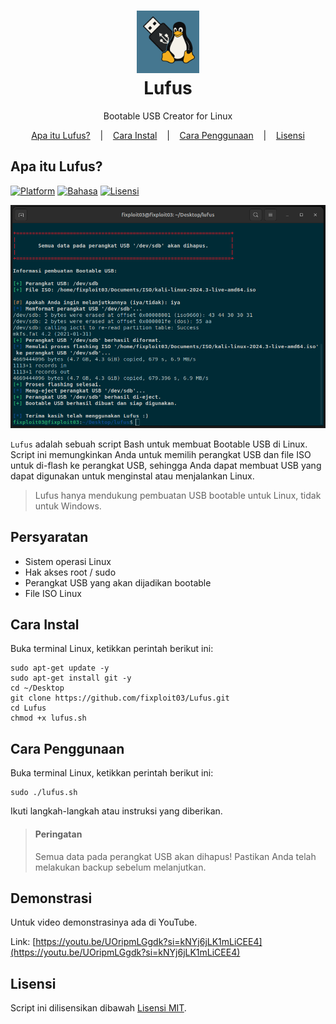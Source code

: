 <h1 align="center">
  <img src="https://github.com/fixploit03/Lufus/blob/main/lufus.png" width=100 height=100/><br>
Lufus</h1>

<p align="center">
  <span>Bootable USB Creator for Linux</span>
</p>

<p align="center">
  <a href="https://github.com/fixploit03/Lufus#apa-itu-lufus">Apa itu Lufus?</a>
  &nbsp;&nbsp;&nbsp;|&nbsp;&nbsp;&nbsp;
  <a href="https://github.com/fixploit03/Lufus#cara-instal">Cara Instal</a>
  &nbsp;&nbsp;&nbsp;|&nbsp;&nbsp;&nbsp;
  <a href="https://github.com/fixploit03/Lufus#cara-penggunaan">Cara Penggunaan</a>
  &nbsp;&nbsp;&nbsp;|&nbsp;&nbsp;&nbsp;
  <a href="https://github.com/fixploit03/Lufus/blob/main/LICENSE">Lisensi</a>
</p>

## Apa itu Lufus?

[![Platform](https://img.shields.io/badge/Platform-Linux-yellow?logo=linux)](https://www.kernel.org/)
[![Bahasa](https://img.shields.io/badge/Bahasa-Bash-green?logo=gnu-bash)](https://www.gnu.org/software/bash/)
[![Lisensi](https://img.shields.io/badge/Lisensi-MIT-lightgreen?logo=open-source-initiative)](https://github.com/fixploit03/Lufus/blob/main/LICENSE)

![Screenshot Lufus](https://github.com/fixploit03/Lufus/blob/main/Screenshot%20Lufus.png)

`Lufus` adalah sebuah script Bash untuk membuat Bootable USB di Linux. Script ini memungkinkan Anda untuk memilih perangkat USB dan file ISO untuk di-flash ke perangkat USB, sehingga Anda dapat membuat USB yang dapat digunakan untuk menginstal atau menjalankan Linux.

> Lufus hanya mendukung pembuatan USB bootable untuk Linux, tidak untuk Windows.

## Persyaratan

- Sistem operasi Linux
- Hak akses root / sudo
- Perangkat USB yang akan dijadikan bootable
- File ISO Linux

## Cara Instal

Buka terminal Linux, ketikkan perintah berikut ini:

```
sudo apt-get update -y
sudo apt-get install git -y
cd ~/Desktop
git clone https://github.com/fixploit03/Lufus.git
cd Lufus
chmod +x lufus.sh
```

## Cara Penggunaan

Buka terminal Linux, ketikkan perintah berikut ini:

```
sudo ./lufus.sh
```

Ikuti langkah-langkah atau instruksi yang diberikan.

> #### Peringatan
>
> Semua data pada perangkat USB akan dihapus! Pastikan Anda telah melakukan backup sebelum melanjutkan.

## Demonstrasi

Untuk video demonstrasinya ada di YouTube.

Link: [https://youtu.be/UOripmLGgdk?si=kNYj6jLK1mLiCEE4](https://youtu.be/UOripmLGgdk?si=kNYj6jLK1mLiCEE4)

## Lisensi

Script ini dilisensikan dibawah [Lisensi MIT](https://github.com/fixploit03/Lufus/blob/main/LICENSE).
